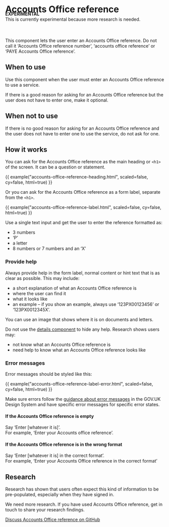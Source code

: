 # Accounts Office reference

<p style="margin-bottom:50px;margin-top:-30px">
<strong class="phase-tag">EXPERIMENTAL</strong><br>
This is currently experimental because more research is needed.</p>

This component lets the user enter an Accounts Office reference. Do not call it ‘Accounts Office reference number’, ‘accounts office reference’ or ‘PAYE Accounts Office reference’.

## When to use

Use this component when the user must enter an Accounts Office reference to use a service.

If there is a good reason for asking for an Accounts Office reference but the user does not have to enter one, make it optional.

## When not to use

If there is no good reason for asking for an Accounts Office reference and the user does not have to enter one to use the service, do not ask for one.

## How it works

You can ask for the Accounts Office reference as the main heading or `<h1>` of the screen. It can be a question or statement.

{{ example("accounts-office-reference-heading.html", scaled=false, cy=false, html=true) }}

Or you can ask for the Accounts Office reference as a form label, separate from the `<h1>`.

{{ example("accounts-office-reference-label.html", scaled=false, cy=false, html=true) }}

Use a single text input and get the user to enter the reference formatted as:

- 3 numbers
- ‘P’
- a letter
- 8 numbers or 7 numbers and an ‘X’

### Provide help

Always provide help in the form label, normal content or hint text that is as clear as possible. This may include:

- a short explanation of what an Accounts Office reference is
- where the user can find it
- what it looks like
- an example – if you show an example, always use ‘123PX00123456’ or ‘123PX0012345X’.

You can use an image that shows where it is on documents and letters.

Do not use the [details component](https://design-system.service.gov.uk/components/details/) to hide any help. Research shows users may:

- not know what an Accounts Office reference is
- need help to know what an Accounts Office reference looks like

### Error messages

Error messages should be styled like this:

{{ example("accounts-office-reference-label-error.html", scaled=false, cy=false, html=true) }}

Make sure errors follow the [guidance about error messages](https://design-system.service.gov.uk/components/error-message/) in the GOV.UK Design System and have specific error messages for specific error states.

#### If the Accounts Office reference is empty

Say ‘Enter [whatever it is]’.<br/>
For example, ‘Enter your Accounts office reference’.

#### If the Accounts Office reference is in the wrong format

Say ‘Enter [whatever it is] in the correct format’.<br/>
For example, ‘Enter your Accounts Office reference in the correct format’

## Research

Research has shown that users often expect this kind of information to be pre-populated, especially when they have signed in.

We need more research. If you have used Accounts Office reference, get in touch to share your research findings.

[Discuss Accounts Office reference on GitHub](https://github.com/hmrc/design-patterns/issues/153)
